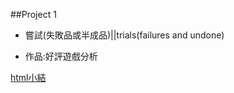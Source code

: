 ﻿##Project 1

- 嘗試(失敗品或半成品)||trials(failures and undone)
 
- 作品:好評遊戲分析

 [html小結](https://perilium.github.io/NTU-CSX4001/Week_6%267%268(Project_1)/Project_1/GamingRankAnlyze.html)
